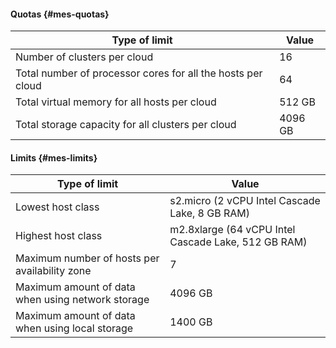 #### Quotas {#mes-quotas}

| Type of limit | Value |
| ----- | ----- |
| Number of clusters per cloud | 16 |
| Total number of processor cores for all the hosts per cloud | 64 |
| Total virtual memory for all hosts per cloud | 512 GB |
| Total storage capacity for all clusters per cloud | 4096 GB |

#### Limits {#mes-limits}

| Type of limit | Value |
| ----- | ----- |
| Lowest host class | s2.micro (2 vCPU Intel Cascade Lake, 8 GB RAM) |
| Highest host class | m2.8xlarge (64 vCPU Intel Cascade Lake, 512 GB RAM) |
| Maximum number of hosts per availability zone | 7 |
| Maximum amount of data when using network storage | 4096 GB |
| Maximum amount of data when using local storage | 1400 GB |
